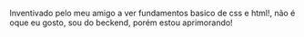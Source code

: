 Inventivado pelo meu amigo a ver fundamentos basico de css e html!, não é oque eu gosto, sou do beckend, porém estou aprimorando!
